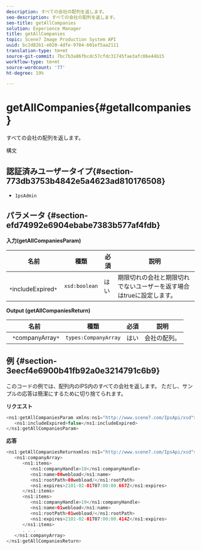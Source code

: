 ```yaml
---
description: すべての会社の配列を返します。
seo-description: すべての会社の配列を返します。
seo-title: getAllCompanies
solution: Experience Manager
title: getAllCompanies
topic: Scene7 Image Production System API
uuid: bc2d82b1-e020-4dfe-9704-601ef5aa2111
translation-type: tm+mt
source-git-commit: 7bc7b3a86fbcdc57cfdc31745fae3afc06e44b15
workflow-type: tm+mt
source-wordcount: '77'
ht-degree: 19%

---
```



# getAllCompanies{#getallcompanies}

すべての会社の配列を返します。

構文

## 認証済みユーザータイプ{#section-773db3753b4842e5a4623ad810176508}

* `IpsAdmin`

## パラメータ {#section-efd74992e6904ebabe7383b577af4fdb}

**入力(getAllCompaniesParam)**

| 名前 | 種類 | 必須 | 説明 |
|---|---|---|---|
| ` *`includeExpired`*` | `xsd:boolean` | はい | 期限切れの会社と期限切れでないユーザーを返す場合はtrueに設定します。 |

**Output (getAllCompaniesReturn)**

| 名前 | 種類 | 必須 | 説明 |
|---|---|---|---|
| ` *`companyArray`*` | `types:CompanyArray` | はい | 会社の配列。 |

## 例 {#section-3eecf4e6900b41fb92a0e3214791c6b9}

このコードの例では、配列内のIPS内のすべての会社を返します。 ただし、サンプルの応答は簡潔にするために切り捨てられます。

**リクエスト**

```java
<ns1:getAllCompaniesParam xmlns:ns1="http://www.scene7.com/IpsApi/xsd">
   <ns1:includeExpired>false</ns1:includeExpired>
</ns1:getAllCompaniesParam>
```

**応答**

```java
<ns1:getAllCompaniesReturnxmlns:ns1="http://www.scene7.com/IpsApi/xsd">
   <ns1:companyArray>
      <ns1:items>
         <ns1:companyHandle>18</ns1:companyHandle>
         <ns1:name>00webload</ns1:name>
         <ns1:rootPath>00webload/</ns1:rootPath>
         <ns1:expires>2101-02-01T07:00:00.667Z</ns1:expires>
      </ns1:items>
      <ns1:items>
         <ns1:companyHandle>19</ns1:companyHandle>
         <ns1:name>01webload</ns1:name>
         <ns1:rootPath>01webload/</ns1:rootPath>
         <ns1:expires>2101-02-01T07:00:00.414Z</ns1:expires>
      </ns1:items>
      . . .
   </ns1:companyArray>
</ns1:getAllCompaniesReturn>
```

